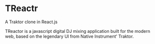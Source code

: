 # TReactr
A Traktor clone in React.js

TReactor is a javascript digital DJ mixing application built for the modern web, based on the legendary UI from Native Instrument' Traktor.
